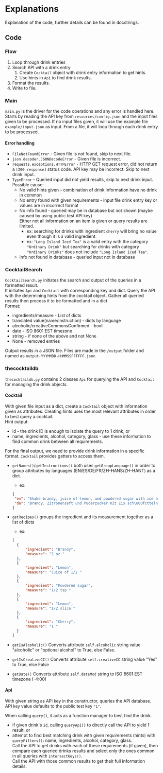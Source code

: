 # Explanations
Explanation of the code, further details can be found in docstrings.

## Code

### Flow
1. Loop through drink entries
2. Search API with a drink entry
   1. Create `Cocktail` object with drink entry information to get hints.
   2. Use hints in `Api` to find drink results.
3. Format the results.
4. Write to file.

### Main
`main.py` is the driver for the code operations and any error is handled here. \
Starts by reading the API key from `resources/config.json` and the input files given to be processed. 
If no input files given, it will use the example file `example/input.json` as input.
From a file, it will loop through each drink entry to be processed.

#### Error handling
- `FileNotFoundError` - Given file is not found, skip to next file.
- `json.decoder.JSONDecodeError` - Given file is incorrect.
- `requests.exceptions.HTTPError` - HTTP GET request error, did not return a `[200 response]` status code. API key may be incorrect. Skip to next drink input.
- `TypeError` - Queried input did not yield results, skip to next drink input. \
  Possible cause: 
  - No valid hints given - combination of drink information have no drink in common
  - No entry found with given requirements - input file drink entry key or values are in incorrect format
  - No info found - queried may be in database but not shown (maybe caused by using public test API key)\
    Either not all information on an item is given or query results are limited.
    - ex: searching for drinks with ingredient `cherry` will bring no value even though it is a valid ingredient.
    - ex: `"Long Island Iced Tea"` is a valid entry with the category `"Ordinary Drink"` but searching for drinks with 
      category `"Ordinary Drinks"` does not include `"Long Island Iced Tea"`.
  - Info not found in database - queried input not in database
    
### CocktailSearch
`CocktailSearch.py` initiates the search and output of the queries in a formatted result.\
It initiates `Api` and `Cocktail` with corresponding key and dict. Query the API with the determining hints from the cocktail object.
Gather all queried results then process it to be formatted and in a dict. \
Format:
- ingredients/measure - List of dicts 
- translated value(name/instruction) - dicts by language
- alcoholic/creativeCommonsConfirmed - bool
- date - ISO 8601 EST timezone
- string - if none of the above and not None
- None - removed entries

Output results in a JSON file. Files are made in the `/output` folder and named as `output-YYYMMDD-HHMMSSFFFFFF.json`.

### thecocktaildb
`thecocktaildb.py` contains 2 classes `Api` for querying the API and `Cocktail` for managing the drink objects.

#### Cocktail
With given file input as a dict, create a `Cocktail` object with information given as attributes.
Creating hints uses the most relevant attributes in order to best query a cocktail. \
Hint output:
- id - the drink ID is enough to isolate the query to 1 drink, or
- name, ingredients, alcohol, category, glass - use these information to find common drink between all requirements.

For the final output, we need to provide drink information in a specific format. `Cocktail` provides getters to access them.
- `getNames()`/`getInstructions()` both uses `getGroupLanguage()` in order to group attributes by languages (EN/ES/DE/FR/ZH-HANS/ZH-HANT) as a dict.
  - ex: 
  ```json
  {
   "en": "Shake brandy, juice of lemon, and powdered sugar with ice and strain into a whiskey sour glass. Decorate with the lemon slice, top with the cherry, and serve.",
   "de": "Brandy, Zitronensaft und Puderzucker mit Eis sch\u00fctteln und in ein Whiskey Sour Glas abseihen. Mit der Zitronenscheibe dekorieren, mit der Kirsche garnieren und servieren."  
  }
  ```
- `getRecipes()` groups the ingredient and its measurement together as a list of dicts
  - ex:
  ```json
  [
    {
        "ingredient": "Brandy",
        "measure": "2 oz "
    },
    {
        "ingredient": "Lemon",
        "measure": "Juice of 1/2 "
    },
    {
        "ingredient": "Powdered sugar",
        "measure": "1/2 tsp "
    },
    {
        "ingredient": "Lemon",
        "measure": "1/2 slice "
    },
    {
        "ingredient": "Cherry",
        "measure": "1 "
    }
  ]
  ```
  
- `getIsAlcoholic()` Converts attribute `self.alcoholic` string value "alcoholic" or "optional alcohol" to True, else False.

- `getIsCreativeCC()` Converts attribute `self.creativeCC` string value "Yes" to True, else False 

- `getDate()` Converts attribute `self.dateMod` string to ISO 8601 EST timezone (-4:00)

#### Api
With given string as API key in the constructor, queries the API database. API key value defaults to the public test key `"1"`.

When calling `query()`, it acts as a function manager to best find the drink.

- If given drink's `id`, calling `queryApi()` to directly call the API to yield 1 result, or
- attempt to find best matching drink with given requirements (hints) with `queryFilters()`:
  name, ingredients, alcohol, category, glass.\
Call the API to get drinks with each of these requirements (if given), then compare each queried drinks results and select
  only the ones common in all queries with `intersectKeys()`.\
  Call the API with those common results to get their full information details.